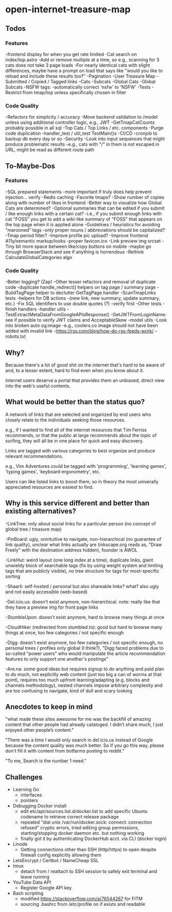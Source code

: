 # open-internet-treasure-map

## Todos

### Features

-frontend display for when you get rate limited
-Cat search on index/top.astro
    -Add or remove multiple at a time, so e.g., scanning for 3 cats does not take 3 page loads
    -For nearly identical cats with slight differences, maybe have a prompt on load that says like "would you like to reload and include these results too?"
-Pagination
    -User Treasure Map
        -Submitted / Copied / Tagged links
        -Cats
        -Subcats
    -Global Cats
    -Global Subcats
-NSFW tags:
    -automatically correct 'nsfw' to 'NSFW'
    -Tests
    -Restrict from tmap/top unless specifically chosen in filter

### Code Quality

-Refactors for simplicity / accuracy
    -Move backend validation to /model unless using additional controller logic, e.g., JWT
    -GetTmapCatCounts probably possible in all sql
    -Top Cats / Top Links / etc. components
-Purge code duplication
    -handler_test / util_test TestMain()s
-CI/CD
    -cronjob to backup db every day or so
-Security
    -Look into input sequences that might produce problematic results
        -e.g., cats with "/" in them is not escaped in URL, might be read as different route path

## To-Maybe-Dos

### Features

-SQL prepared statements
    -more important if truly does help prevent injection... verify
-Redis caching
-Favorite tmaps?
-Show number of copies along with number of likes in frontend
-Better way to visualize how Global Cats are determined?
-Optional summaries that can be edited if you submit / like enough links with a certain cat?
    -i.e., if you submit enough links with cat "FOSS" you get to add a wiki-like summary of "FOSS" that appears on the top page when it is applied alone
-Guidelines / heuristics for avoiding "marooned" tags
    -only proper nouns / abbreviations should be capitalized?
-Tmap period filter?
-Improve profile pic upload?
-Improve frontend A11y/semantic markup/looks
    -proper favicon.ico
    -Link preview img srcset
    -Tiny bit more space between like/copy buttons on mobile
    -maybe go through BrowserStack and see if anything is horrendous
-Rethink CalculateGlobalCategories algo

### Code Quality

-Better logging?
    (Zap)
-Other lesser refactors and removal of duplicate code
    -duplicate handle_redirect() helpers on tag page / summary page
    -BuildTagPage helper to declutter GetTagPage handler
    -ScanTmapLinks tests
    -helpers for DB actions
        -(new link, new summary, update summary, etc.)
    -Fix SQL identifiers to use double quotes (?)
        -verify first
-Other tests
    -finish handlers
    -handler utils
        -TestExtractMetaDataFromGoogleAPIsResponse()
        -GetJWTFromLoginName: see if possible to verify JWT claims and AcceptableSkew
    -model utils
-Look into broken auto og:image
    -e.g., coolers.co image should not have been added with invalid link
    -https://rss.com/blog/how-do-rss-feeds-work/
-robots.txt

## Why?

Because there's a lot of good shit on the internet that's hard to be aware of and, to a lesser extent, hard to find even when you know about it.

Internet users deserve a portal that provides them an unbiased, direct view into the web's useful contents.

## What would be better than the status quo?

A network of links that are selected and organized by end users who closely relate to the individuals seeking those resources.

e.g., if I wanted to find all of the internet resources that Tim Ferriss recommends, or that the public at large recommends about the topic of surfing, they will all be in one place for quick and easy discovery.

Links are tagged with various categories to best organize and produce relevant recommendations.

e.g., Vim Adventures could be tagged with 'programming', 'learning games', 'typing games', 'keyboard ergonometry', etc.

Users can like listed links to boost them, so in theory the most univerally appreciated resources are easiest to find.

## Why is this service different and better than existing alternatives?

-LinkTree: only about social links for a particular person (no concept of global tree / treasure map)

-PinBoard: ugly, unintuitive to navigate, non-hierarchical (no guarantee of link quality), unclear what links actually are (inkscape.org reads as, "Draw Freely" with the destination address hidden), founder is AWOL

-LinkHut: weird layout (one long index at a time), duplicate links, giant unwieldy block of searchable tags (fix by using weight system and limiting tags that are publicly visible), no tree structure for tags for most-specific sorting

-Shaarli: self-hosted / personal but also shareable links? what? also ugly and not easily accessible (web-based)

-Del.icio.us: doesn't exist anymore, non-hierarchical. note: really like that they have a preview img for front page links

-StumbleUpon: doesn't exist anymore, hard to browse many things at once

-CloudHiker (redirected from stumbled.to): good but hard to browse many things at once, too few categories / not specific enough

-Digg: doesn't exist anymore, too few categories / not specific enough, no personal trees / profiles only global (I think?), "Digg faced problems due to so-called "power users" who would manipulate the article recommendation features to only support one another's postings"

-Are.na: some good ideas but requires signup to do anything and paid plan to do much, not explicitly web content (just too big a can of worms at that point), requires too much upfront learning/adapting (e.g. blocks and channels methodology), nested channels impose arbitrary complexity and are too confusing to navigate, kind of dull and scary looking

## Anecdotes to keep in mind

"what made these sites awesome for me was the backfill of amazing content that other people had already cataloged. I didn’t share much, I just enjoyed other people’s content."

"There was a time I would only search in del.icio.us instead of Google because the content quality was much better. So if you go this way, please don't fill it with content from botfarms posting to reddit."

"To me, Search is the number 1 need."

## Challenges

- Learning Go
    - interfaces
    - pointers
- Debugging Docker install
    - edit etc/apt/sources.list.d/docker.list to add specific Ubuntu codename to retrieve correct release package
    - repeated "dial unix /var/run/docker.sock: connect: connection refused" cryptic errors, tried editing group permissions, starting/stopping docker daemon etc. but nothing working
    - finally got it by authenticating DockerHub acct. via CLI (docker login)
- Linode
    - Getting connections other than SSH (http/https) to open despite firewall config explicitly allowing them
- LetsEncrypt / Certbot / NameCheap SSL
- tmux
    - detach from / reattach to SSH session to safely exit terminal and leave running
- YouTube Data API
    - Register Google API key
- Bash scripting
    - modified https://stackoverflow.com/a/76544267 for FITM
    - sourcing .bashrc from /etc/profile on if exists and readable
